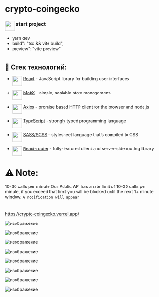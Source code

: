 # crypto-coingecko

### <img src="https://cdn.svgporn.com/logos/git-icon.svg" height="32" align="top"> start project
- yarn dev
- build": "tsc && vite build",
- preview": "vite preview"
#
## 🧱 Стек технологий:

[react]: https://reactjs.org
[router]: https://reactrouter.com
[axios]: https://axios-http.com
[mobx]: https://mobx.js.org
[ts]: https://www.typescriptlang.org
[sass]: https://sass-lang.com

- <img src="https://cdn.svgporn.com/logos/react.svg" height="32" align="top"> [React][react] - JavaScript library for building user interfaces

- <img src="https://cdn.svgporn.com/logos/mobx.svg" height="32" align="top"> [MobX][mobx] - simple, scalable state management.


- <img src="https://axios-http.com/assets/favicon.ico" height="32" align="top"> [Axios][axios] - promise based HTTP client for the browser and node.js

- <img src="https://www.typescriptlang.org/favicon-32x32.png" height="32" align="top"> [TypeScript][ts] - strongly typed programming language

- <img src="https://cdn.svgporn.com/logos/sass.svg" height="32" align="top"> [SASS/SCSS][sass] - stylesheet language that’s compiled to CSS

- <img src="https://cdn.svgporn.com/logos/react-router.svg" height="32" align="top"> [React-router][router] - fully-featured client and server-side routing library
#

# :warning: Note:
10-30 calls per minute
Our Public API has a rate limit of 10-30 calls per minute, if you exceed that limit you will be blocked until the next 1+ minute window.
```A notification will appear```

#
https://crypto-coingecko.vercel.app/

![изображение](https://user-images.githubusercontent.com/48704701/232376483-e1665503-6c93-435e-826d-a90e30b2a43e.png)

![изображение](https://user-images.githubusercontent.com/48704701/232376526-786445ad-a8b0-4353-bf68-4c520f0967c9.png)

![изображение](https://user-images.githubusercontent.com/48704701/232376617-39f0b8e0-9966-492a-a5cc-af814102f82f.png)

![изображение](https://user-images.githubusercontent.com/48704701/232376650-d6e5b95b-0c8b-46e6-9a35-e337e523c094.png)

![изображение](https://user-images.githubusercontent.com/48704701/232376731-02b38ad9-36d3-43f8-b779-7b809a8b3a8e.png)

![изображение](https://user-images.githubusercontent.com/48704701/232376870-b0323d43-0bf9-4ae7-a584-c49b87cc4247.png)

![изображение](https://user-images.githubusercontent.com/48704701/232376978-fdae4ef1-39b5-4307-a935-8332bb46eb39.png)

![изображение](https://user-images.githubusercontent.com/48704701/232377789-e0e02a58-ba4f-48c6-9b03-cf10fd9162a7.png)
